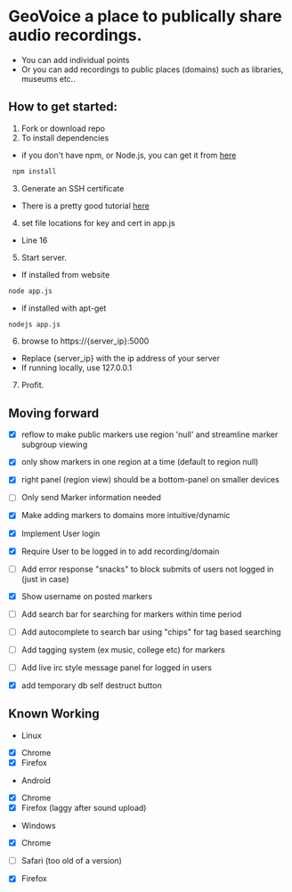# GeoVoice a place to publically share audio recordings.

- You can add individual points
- Or you can add recordings to public places (domains) such as libraries, museums etc..

## How to get started:
1. Fork or download repo
2. To install dependencies
  - if you don't have npm, or Node.js, you can get it from [here](https://nodejs.org/)
  ```bash
   npm install
   ```
3. Generate an SSH certificate
  - There is a pretty good tutorial [here](https://help.github.com/articles/generating-an-ssh-key/)
4. set file locations for key and cert in app.js
  - Line 16
5. Start server.
  - If installed from website
  ```bash
  node app.js
  ```
  - if installed with apt-get
  ```bash
  nodejs app.js
  ````
6. browse to https://{server_ip}:5000
  - Replace {server_ip} with the ip address of your server
  - If running locally, use 127.0.0.1
7. Profit.
 
## Moving forward
 - [x] reflow to make public markers use region 'null' and streamline marker subgroup viewing
 - [x] only show markers in one region at a time (default to region null)
 - [x] right panel (region view) should be a bottom-panel on smaller devices
 - [ ] Only send Marker information needed
 - [x] Make adding markers to domains more intuitive/dynamic
 - [x] Implement User login
 - [x] Require User to be logged in to add recording/domain
 - [ ] Add error response "snacks" to block submits of users not logged in (just in case)
 - [x] Show username on posted markers
 - [ ] Add search bar for searching for markers within time period
 - [ ] Add autocomplete to search bar using "chips" for tag based searching
 - [ ] Add tagging system (ex music, college etc) for markers
 - [ ] Add live irc style message panel for logged in users
 - [x] add temporary db self destruct button


## Known Working
  - Linux
   - [x] Chrome
   - [x] Firefox
  - Android
   - [x] Chrome
   - [x] Firefox (laggy after sound upload)
  - Windows
   - [x] Chrome
   - [ ] Safari (too old of a version)
   - [x] Firefox

